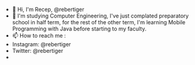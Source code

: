 - 👋 Hi, I'm Recep, @rebertiger
- 🌱 I'm studying Computer Engineering, I've just complated preparatory school in half term, for the rest of the other term, I'm learning Mobile Programming with Java  before starting to my faculty.
- 📫 How to reach me :
- Instagram: @rebertiger
- Twitter: @rebertiger
- 
